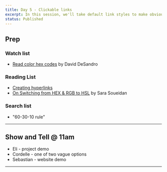 ```yaml
---
title: Day 5 - Clickable links
excerpt: In this session, we'll take default link styles to make obviously clickable buttons.
status: Published
---
```


## Prep
### Watch list
- [Read color hex codes](https://www.youtube.com/watch?v=eqZqx6lRPe0) by David DeSandro

### Reading List
- [Creating hyperlinks](https://developer.mozilla.org/en-US/docs/Learn/HTML/Introduction_to_HTML/Creating_hyperlinks)
- [On Switching from HEX & RGB to HSL](https://www.sarasoueidan.com/blog/hex-rgb-to-hsl/) by Sara Soueidan

### Search list
- "60-30-10 rule"

---

## Show and Tell @ 11am
- Eli - project demo
- Cordelle - one of two vague options
- Sebastian - website demo

---
